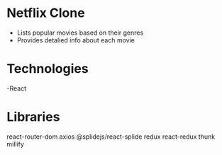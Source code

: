 # Netflix Clone

- Lists popular movies based on their genres
- Provides detalied info about each movie

# Technologies

-React

# Libraries

react-router-dom
axios
@splidejs/react-splide
redux
react-redux
thunk
millify
